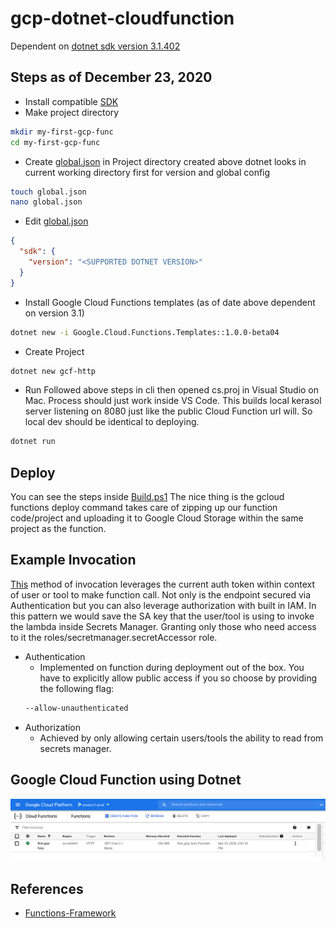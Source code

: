 ﻿# gcp-dotnet-cloudfunction
Dependent on [dotnet sdk version 3.1.402](https://dotnet.microsoft.com/download/dotnet-core/3.1)

## Steps as of December 23, 2020
- Install compatible [SDK](https://dotnet.microsoft.com/download/dotnet-core/3.1)
- Make project directory
```bash
mkdir my-first-gcp-func
cd my-first-gcp-func
```
- Create [global.json](./global.json) in Project directory created above dotnet looks in current working directory first for version and global config
```bash
touch global.json
nano global.json
```
- Edit [global.json](./global.json)
```json
{
  "sdk": {
    "version": "<SUPPORTED DOTNET VERSION>"
  }
}
```
- Install Google Cloud Functions templates (as of date above dependent on version 3.1)
```bash
dotnet new -i Google.Cloud.Functions.Templates::1.0.0-beta04
```
- Create Project
```bash
dotnet new gcf-http 
```
- Run
Followed above steps in cli then opened cs.proj in Visual Studio on Mac. Process should just work inside VS Code. This builds local kerasol server listening on 8080 just like the public Cloud Function url will. So local dev should be identical to deploying.
```bash
dotnet run
```

## Deploy
You can see the steps inside [Build.ps1](./Build.ps1)
The nice thing is the gcloud functions deploy command takes care of zipping up our function code/project and uploading it to Google Cloud Storage within the same project as the function. 

## Example Invocation 
[This](./request.ps1) method of invocation leverages the current auth token within context of user or tool to make function call. Not only is the endpoint secured via Authentication but you can also leverage authorization with built in IAM. In this pattern we would save the SA key that the user/tool is using to invoke the lambda inside Secrets Manager. Granting only those who need access to it the roles/secretmanager.secretAccessor role. 
- Authentication 
  - Implemented on function during deployment out of the box. You have to explicitly allow public access if you so choose by providing the following flag:
  ```bash
  --allow-unauthenticated
  ```
- Authorization
  - Achieved by only allowing certain users/tools the ability to read from secrets manager.

## Google Cloud Function using Dotnet 
![Cloud Function](./function.png)

## References 
- [Functions-Framework](https://github.com/GoogleCloudPlatform/functions-framework-dotnet)
